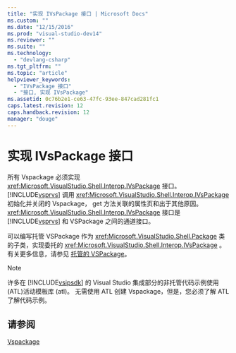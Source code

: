 ```yaml
---
title: "实现 IVsPackage 接口 | Microsoft Docs"
ms.custom: ""
ms.date: "12/15/2016"
ms.prod: "visual-studio-dev14"
ms.reviewer: ""
ms.suite: ""
ms.technology: 
  - "devlang-csharp"
ms.tgt_pltfrm: ""
ms.topic: "article"
helpviewer_keywords: 
  - "IVsPackage 接口"
  - "接口, 实现 IVsPackage"
ms.assetid: 0c76b2e1-ce63-47fc-93ee-847cad281fc1
caps.latest.revision: 12
caps.handback.revision: 12
manager: "douge"
---
```

# 实现 IVsPackage 接口
所有 Vspackage 必须实现 <xref:Microsoft.VisualStudio.Shell.Interop.IVsPackage> 接口。  [!INCLUDE[vsprvs](../assembler/masm/includes/vsprvs_md.md)] 调用 <xref:Microsoft.VisualStudio.Shell.Interop.IVsPackage> 初始化并关闭的 Vspackage， get 方法关联的属性页和出于其他原因。  <xref:Microsoft.VisualStudio.Shell.Interop.IVsPackage> 接口是 [!INCLUDE[vsprvs](../assembler/masm/includes/vsprvs_md.md)] 和 VSPackage 之间的通道接口。  
  
 可以编写托管 VSPackage 作为 <xref:Microsoft.VisualStudio.Shell.Package> 类的子类，实现委托的 <xref:Microsoft.VisualStudio.Shell.Interop.IVsPackage> 。  有关更多信息，请参见 [托管的 VSPackage](../misc/managed-vspackages.md)。  
  
> [!NOTE]
>  许多在 [!INCLUDE[vsipsdk](../mfc/includes/vsipsdk_md.md)] 的 Visual Studio 集成部分的非托管代码示例使用 \(ATL\)活动模板库 \(atl\)。  无需使用 ATL 创建 Vspackage，但是，您必须了解 ATL 了解代码示例。  
  
## 请参阅  
 [Vspackage](../Topic/VSPackages.md)